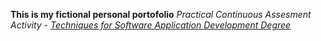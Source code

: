 **This is my fictional personal portofolio**
*Practical Continuous Assesment Activity - [Techniques for Software Application Development Degree](https://studies.uoc.edu/en/bachelors-degrees/software-development/presentation)*
